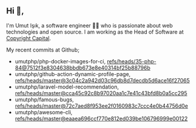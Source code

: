 ## Hi 👋, 
I'm Umut Işık, a software engineer 👨‍💻 who is passionate about web technologies and open source. I am working as the Head of Software at [Copyright Capital](https://www.copyrightcapital.com/).

My recent commits at Github;
<!-- START gadpp -->
- umutphp/php-docker-images-for-ci, [refs/heads/35-php-84@7512f3e8304638bbdb673e8e40314bf25b88796b](https://github.com/umutphp/php-docker-images-for-ci/commit/7512f3e8304638bbdb673e8e40314bf25b88796b)
- umutphp/github-action-dynamic-profile-page, [refs/heads/master@3c04c2a942d03c96db8d7decdb5d6ace16f27065](https://github.com/umutphp/github-action-dynamic-profile-page/commit/3c04c2a942d03c96db8d7decdb5d6ace16f27065)
- umutphp/laravel-model-recommendation, [refs/heads/master@cca45c92c8b97020aa1c7e41c43bfd8b0a5cc295](https://github.com/umutphp/laravel-model-recommendation/commit/cca45c92c8b97020aa1c7e41c43bfd8b0a5cc295)
- umutphp/famous-bugs, [refs/heads/master@72c7aed8f953ee2f0160983c7ccc4e0b44756d0e](https://github.com/umutphp/famous-bugs/commit/72c7aed8f953ee2f0160983c7ccc4e0b44756d0e)
- umutphp/awesome-cli, [refs/heads/master@eaaea696ccf770e812ed039be106796999e00122](https://github.com/umutphp/awesome-cli/commit/eaaea696ccf770e812ed039be106796999e00122)

